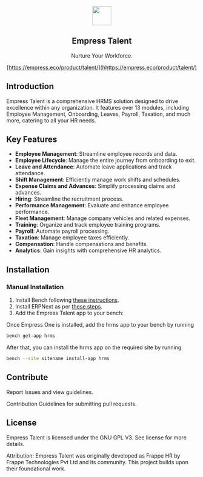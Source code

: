 <div align="center">
    <a href="https://empress.eco/">
        <img src="https://avatars.githubusercontent.com/u/46308912?s=96&v=4" height="50">
    </a>
    <h2>Empress Talent</h2>
    <p align="center">
        <p>Nurture Your Workforce.</p>
    </p>

[https://empress.eco/product/talent/](hhttps://empress.eco/product/talent/)

</div>

## Introduction

Empress Talent is a comprehensive HRMS solution designed to drive excellence within any organization. It features over 13 modules, including Employee Management, Onboarding, Leaves, Payroll, Taxation, and much more, catering to all your HR needs.

## Key Features

- **Employee Management**: Streamline employee records and data.
- **Employee Lifecycle**: Manage the entire journey from onboarding to exit.
- **Leave and Attendance**: Automate leave applications and track attendance.
- **Shift Management**: Efficiently manage work shifts and schedules.
- **Expense Claims and Advances**: Simplify processing claims and advances.
- **Hiring**: Streamline the recruitment process.
- **Performance Management**: Evaluate and enhance employee performance.
- **Fleet Management**: Manage company vehicles and related expenses.
- **Training**: Organize and track employee training programs.
- **Payroll**: Automate payroll processing.
- **Taxation**: Manage employee taxes efficiently.
- **Compensation**: Handle compensations and benefits.
- **Analytics**: Gain insights with comprehensive HR analytics.

## Installation

### Manual Installation

1. Install Bench following [these instructions](https://github.com/empress-eco/bench).
2. Install ERPNext as per [these steps](https://github.com/empress-eco/erempress-one).
3. Add the Empress Talent app to your bench:

Once Empress One is installed, add the hrms app to your bench by running

```bash
bench get-app hrms
```

After that, you can install the hrms app on the required site by running

```bash
bench --site sitename install-app hrms
```

## Contribute

Report Issues and view guidelines.

Contribution Guidelines for submitting pull requests.
## License

Empress Talent is licensed under the GNU GPL V3. See license for more details.

Attribution: Empress Talent was originally developed as Frappe HR by Frappe Technologies Pvt Ltd and its community. This project builds upon their foundational work.